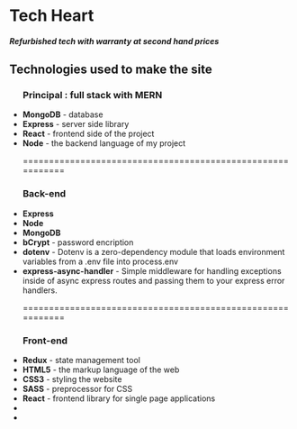 <h1>Tech Heart</h1>
<h4><i>Refurbished tech with warranty at second hand prices</i></h4>

<h2>Technologies used to make the site</h2>
<ul>
<h3>Principal : full stack with MERN</h3>
<li><strong>MongoDB</strong> - database</li>
<li><strong>Express</strong> - server side library</li>
<li><strong>React</strong> - frontend side of the project</li>
<li><strong>Node</strong> - the backend language of my project</li>
<p>===========================================================</p>
<h3>Back-end</h3>
<li><strong>Express</strong></li>
<li><strong>Node</strong></li>
<li><strong>MongoDB</strong></li>
<li><strong>bCrypt</strong> -  password encription</li>
<li><strong>dotenv</strong> - Dotenv is a zero-dependency module that loads environment variables from a .env file into process.env</li>
<li><strong>express-async-handler</strong> - Simple middleware for handling exceptions inside of async express routes and passing them to your express error handlers.</li>
<p>===========================================================</p>
<h3>Front-end</h3>
<li><strong>Redux</strong> - state management tool</li>
<li><strong>HTML5</strong> - the markup language of the web</li>
<li><strong>CSS3</strong> - styling the website </li>
<li><strong>SASS</strong> - preprocessor for CSS</li>
<li><strong>React</strong> - frontend library for single page applications</li>
<li></li>
<li></li>

</ul>
